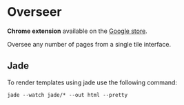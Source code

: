# Overseer

**Chrome extension** available on the [Google store](https://chrome.google.com/webstore/detail/overseer/kfdlehiefddjnhoedngcnlllcjmdoaho).

Oversee any number of pages from a single tile interface.

## Jade

To render templates using jade use the following command:

`jade --watch jade/* --out html --pretty`
